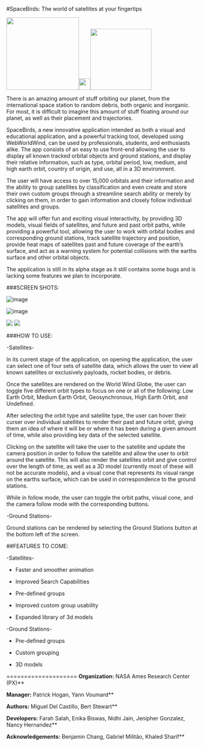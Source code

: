 #SpaceBirds: The world of satellites at your fingertips

<img src="https://upload.wikimedia.org/wikipedia/commons/thumb/e/e5/NASA_logo.svg/200px-NASA_logo.svg.png" width="190px" /><img src="http://oykun.com/images/journal-header-whitespace.png" width="30px" /><img src="https://upload.wikimedia.org/wikipedia/commons/thumb/6/6e/ESA_logo_simple.svg/200px-ESA_logo_simple.svg.png" width="160px" />

There is an amazing amount of stuff orbiting our planet, from the international space station to random debris, both organic and inorganic. For most, it is difficult to imagine this amount of stuff floating around our planet, as well as their placement and trajectories.

SpaceBirds, a new innovative application intended as both a visual and educational application, and a powerful tracking tool, developed using WebWorldWind, can be used by professionals, students, and enthusiasts alike. The app consists of an easy to use front-end allowing the user to display all known tracked orbital objects and ground stations, and display their relative information, such as type, orbital period, low, medium, and high earth orbit, country of origin, and use, all in a 3D environment.

The user will have access to over 15,000 orbitals and their information and the ability to group satellites by classification and even create and store their own custom groups through a streamline search ability or merely by clicking on them, in order to gain information and closely follow individual satellites and groups.

The app will offer fun and exciting visual interactivity, by providing 3D models, visual fields of satellites, and future and past orbit paths, while providing a powerful tool, allowing the user to work with orbital bodies and corresponding ground stations, track satellite trajectory and position, provide heat maps of satellites past and future coverage of the earth’s surface, and act as a warning system for potential collisions with the earths surface and other orbital objects.

The application is still in its alpha stage as it still contains some bugs and is lacking some features we plan to incorporate.

###SCREEN SHOTS:

![image](https://cloud.githubusercontent.com/assets/19692086/18044330/2fc07996-6d82-11e6-8d3e-2b8e084fab7b.png)

![image](https://cloud.githubusercontent.com/assets/19692086/18044175/534d5db2-6d81-11e6-9e09-e1931e266171.png)

<img src="http://i.imgur.com/KhmyPZ1.png"/>

<img src="http://i.imgur.com/trhnhue.png"/>


###HOW TO USE:

-Satellites-

In its current stage of the application, on opening the application, the user can select one of four sets of satellite data, which allows the user to view all known satellites or exclusively payloads, rocket bodies, or debris.

Once the satellites are rendered on the World Wind Globe, the user can toggle five different orbit types to focus on one or all of the following: Low Earth Orbit, Medium Earth Orbit, Geosynchronous, High Earth Orbit, and Undefined.

After selecting the orbit type and satellite type, the user can hover their curser over individual satellites to render their past and future orbit, giving them an idea of where it will be or where it has been during a given amount of time, while also providing key data of the selected satellite.

Clicking on the satellite will take the user to the satellite and update the camera position in order to follow the satellite and allow the user to orbit around the satellite. This will also render the satellites orbit and give control over the length of time, as well as a 3D model (currently most of these will not be accurate models), and a visual cone that represents its visual range on the earths surface, which can be used in correspondence to the ground stations.

While in follow mode, the user can toggle the orbit paths, visual cone, and the camera follow mode with the corresponding buttons.

-Ground Stations-

Ground stations can be rendered by selecting the Ground Stations button at the bottom left of the screen.

##FEATURES TO COME:

-Satellites-

* Faster and smoother animation

* Improved Search Capabilities

* Pre-defined groups

* Improved custom group usability

* Expanded library of 3d models


-Ground Stations-

* Pre-defined groups

* Custom grouping

* 3D models

====================
**Organization:** NASA Ames Research Center (PX)**

**Manager:** Patrick Hogan, Yann Voumard**

**Authors:** Miguel Del Castillo, Bert Stewart**

**Developers:** Farah Salah, Enika Biswas, Nidhi Jain, Jenipher Gonzalez, Nancy Hernandez**

**Acknowledgements:** Benjamin Chang, Gabriel Militão, Khaled Sharif**
